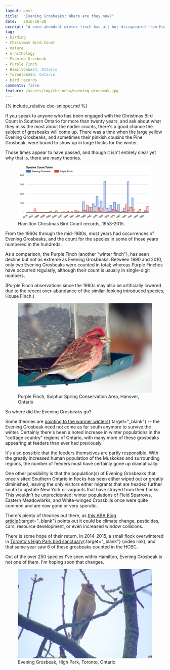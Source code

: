 ```yaml
---
layout: post
title:  "Evening Grosbeaks: Where are they now?"
date:   2016-10-28
excerpt: "A once-abundant winter finch has all but dissapeared from Hamilton."
tag:
- birding
- Christmas Bird Count
- nature
- ornithology
- Evening Grosbeak
- Purple Finch
- Hamilton&#44; Ontario
- Toronto&#44; Ontario
- bird records
comments: false
feature: /assets/img/cbc-onha/evening-grosbeak.jpg
---
```


{% include_relative cbc-snippet.md %}

If you speak to anyone who has been engaged with the Christmas Bird Count in Southern Ontario for more than twenty years, and ask about what they miss the most about the earlier counts, there's a good chance the subject of grosbeaks will come up. There was a time when the large yellow Evening Grosbeaks, and sometimes their pinkish cousins the Pine Grosbeak, were bound to show up in large flocks for the winter.

Those times appear to have passed, and though it isn't entirely clear yet why that is, there are many theories.

<figure>
	<a href="/assets/img/cbc-onha/evgr-pufi.png"><img src="/assets/img/cbc-onha/evgr-pufi.png"></a>
	<figcaption>Hamilton Christmas Bird Count records, 1953-2015.</figcaption>
</figure>

From the 1960s through the mid-1980s, most years had occurrences of Evening Grosbeaks, and the count for the species in some of those years numbered in the hundreds.

As a comparison, the Purple Finch (another "winter finch"), has seen decline but not as extreme as Evening Grosbeaks. Between 1990 and 2010, only two Evening Grosbeaks were counted in total; whereas Purple Finches have occurred regularly, although their count is usually in single-digit numbers.

(Purple Finch observations since the 1980s may also be artificially lowered due to the recent over-abundance of the similar-looking introduced species, House Finch.)

<figure>
	<a href="/assets/img/cbc-onha/purple-finch.jpg"><img src="/assets/img/cbc-onha/purple-finch.jpg"></a>
	<figcaption>Purple Finch, Sulphur Spring Conservation Area, Hanover, Ontario</figcaption>
</figure>

So where did the Evening Grosbeaks go?

Some theories are [pointing to the warmer winters](http://www.birdsource.org/Features/Evegro/){:target="_blank"} -- the Evening Grosbeak need not come as far south anymore to survive the winter. Certainly there's been a noted increase in winter populations in the "cottage country" regions of Ontario, with many more of these grosbeaks appearing at feeders than ever had previously. 

It's also possible that the feeders themselves are partly responsible. With the greatly increased human population of the Muskokas and surrounding regions, the number of feeders must have certainly gone up dramatically.

One other possibility is that the population(s) of Evening Grosbeaks that once visited Southern Ontario in flocks has been either wiped out or greatly diminished, leaving the only visitors either migrants that are headed further south to upstate New York or vagrants that have strayed from their flocks. This wouldn't be unprecidented: winter populations of Field Sparrows, Eastern Meadowlarks, and White-winged Crossbills once were quite common and are now gone or very sporatic.

There's plenty of theories out there, as [this ABA Blog article](http://blog.aba.org/2012/03/what-is-happening-to-evening-grosbeaks.html){:target="_blank"} points out it could be climate change, pesticides, cars, resource development, or even increased window collisions.

There is some hope of their return. In 2014-2015, a small flock overwintered in [Toronto's High Park bird sanctuary](https://www.youtube.com/watch?v=EXnMALj8t9I){:target="_blank"} (video link), and that same year saw 6 of these grosbeaks counted in the HCBC. 

Out of the over 250 species I've seen within Hamilton, Evening Grosbeak is not one of them. I'm hoping soon that changes.

<figure>
	<a href="/assets/img/cbc-onha/evening-grosbeak2.jpg"><img src="/assets/img/cbc-onha/evening-grosbeak2.jpg"></a>
	<figcaption>Evening Grosbeak, High Park, Toronto, Ontario</figcaption>
</figure>


